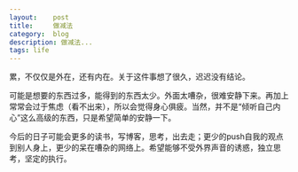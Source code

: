 ```yaml
---
layout:    post
title:     做减法
category:  blog
description: 做减法...
tags: life
---
```

累，不仅仅是外在，还有内在。关于这件事想了很久，迟迟没有结论。

可能是想要的东西过多，能得到的东西太少。外面太嘈杂，很难安静下来。再加上常常会过于焦虑（看不出来），所以会觉得身心俱疲。当然，并不是“倾听自己内心”这么高级的东西，只是希望简单的安静一下。

今后的日子可能会更多的读书，写博客，思考，出去走；更少的push自我的观点到别人身上，更少的呆在嘈杂的网络上。希望能够不受外界声音的诱惑，独立思考，坚定的执行。